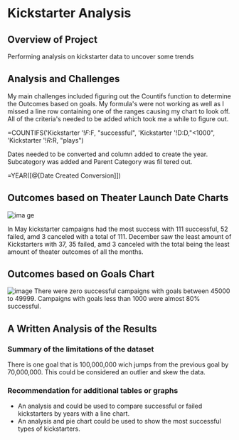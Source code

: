 # Kickstarter Analysis  
## Overview of Project
Performing analysis on kickstarter data to uncover some trends 

## Analysis and Challenges
My main challenges included figuring out the Countifs function to determine the Outcomes based on goals.  My formula's were not working as well as I missed a line row containing one of the ranges causing my chart to look off. All of the criteria's needed to be added which took me a while to figure out.

=COUNTIFS('Kickstarter '!$F:$F, "successful", 'Kickstarter '!D:D,"<1000", 'Kickstarter '!$R:$R, "plays")

Dates needed to be converted and column added to create the year.  Subcategory was added and Parent Category was fil
tered out.  

=YEAR([@[Date Created Conversion]])

## Outcomes based on Theater Launch Date Charts

![ima
ge](https://user-images.githubusercontent.com/95730183/146591443-1c3c9011-8104-48c9-b07d-597a83e8ad9a.png)

In May kickstarter campaigns had the most success with 111 successful, 52 failed, amd 3 canceled with a total of 111.  December saw the least amount of Kickstarters with 37, 35 failed, amd 3 canceled with the total being the least amount of theater outcomes of all the months.  

## Outcomes based on Goals Chart

![image](https://user-images.githubusercontent.com/95730183/146593234-717ae8c6-fcb5-4433-bba5-b39eb4242f07.png)
There were zero successful campaigns with goals  between 45000 to 49999.  Campaigns with goals less than 1000 were almost 80% successful.  

## A Written Analysis of the Results
### Summary of the limitations of the dataset

There is one goal that is 100,000,000 wich jumps from the previous goal by 70,000,000.  This could be considered an outlier and skew the data. 

### Recommendation for additional tables or graphs
- An analysis and could be used to compare successful or failed kickstarters by years with a line chart.
- An analysis and pie chart could be used to show the most successful types of kickstarters.  




